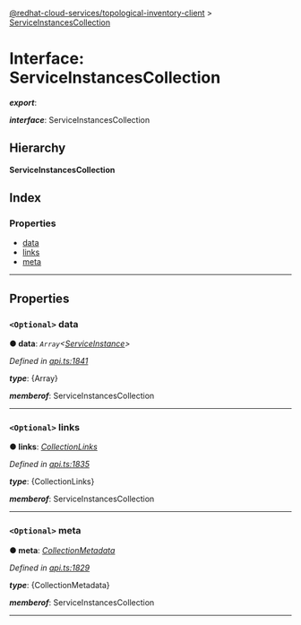 [@redhat-cloud-services/topological-inventory-client](../README.md) > [ServiceInstancesCollection](../interfaces/serviceinstancescollection.md)

# Interface: ServiceInstancesCollection

*__export__*: 

*__interface__*: ServiceInstancesCollection

## Hierarchy

**ServiceInstancesCollection**

## Index

### Properties

* [data](serviceinstancescollection.md#data)
* [links](serviceinstancescollection.md#links)
* [meta](serviceinstancescollection.md#meta)

---

## Properties

<a id="data"></a>

### `<Optional>` data

**● data**: *`Array`<[ServiceInstance](serviceinstance.md)>*

*Defined in [api.ts:1841](https://github.com/RedHatInsights/javascript-clients/blob/master/packages/topological-inventory/api.ts#L1841)*

*__type__*: {Array}

*__memberof__*: ServiceInstancesCollection

___
<a id="links"></a>

### `<Optional>` links

**● links**: *[CollectionLinks](collectionlinks.md)*

*Defined in [api.ts:1835](https://github.com/RedHatInsights/javascript-clients/blob/master/packages/topological-inventory/api.ts#L1835)*

*__type__*: {CollectionLinks}

*__memberof__*: ServiceInstancesCollection

___
<a id="meta"></a>

### `<Optional>` meta

**● meta**: *[CollectionMetadata](collectionmetadata.md)*

*Defined in [api.ts:1829](https://github.com/RedHatInsights/javascript-clients/blob/master/packages/topological-inventory/api.ts#L1829)*

*__type__*: {CollectionMetadata}

*__memberof__*: ServiceInstancesCollection

___

